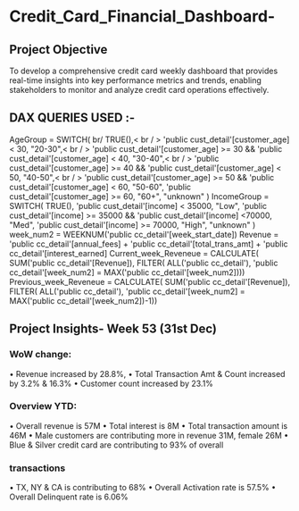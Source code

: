 # Credit_Card_Financial_Dashboard-

## Project Objective

To develop a comprehensive credit card weekly dashboard that provides real-time insights into key performance metrics and trends, enabling stakeholders to monitor and analyze credit card operations effectively.

## DAX QUERIES USED :-

AgeGroup = SWITCH( br/
 TRUE(),< br / >
 'public cust_detail'[customer_age] < 30, "20-30",< br / >
 'public cust_detail'[customer_age] >= 30 && 'public cust_detail'[customer_age] < 40, "30-40",< br / >
 'public cust_detail'[customer_age] >= 40 && 'public cust_detail'[customer_age] < 50, "40-50",< br / >
 'public cust_detail'[customer_age] >= 50 && 'public cust_detail'[customer_age] < 60, "50-60",
 'public cust_detail'[customer_age] >= 60, "60+",
 "unknown"
 )
IncomeGroup = SWITCH(
 TRUE(),
 'public cust_detail'[income] < 35000, "Low",
 'public cust_detail'[income] >= 35000 && 'public cust_detail'[income] <70000, "Med",
 'public cust_detail'[income] >= 70000, "High",
 "unknown"
)
week_num2 = WEEKNUM('public cc_detail'[week_start_date])
Revenue = 'public cc_detail'[annual_fees] + 'public cc_detail'[total_trans_amt] + 'public cc_detail'[interest_earned]
Current_week_Reveneue = CALCULATE(
 SUM('public cc_detail'[Revenue]),
 FILTER(
 ALL('public cc_detail'),
 'public cc_detail'[week_num2] = MAX('public cc_detail'[week_num2])))
Previous_week_Reveneue = CALCULATE(
 SUM('public cc_detail'[Revenue]),
 FILTER(
 ALL('public cc_detail'),
 'public cc_detail'[week_num2] = MAX('public cc_detail'[week_num2])-1))

## Project Insights- Week 53 (31st Dec)
### WoW change:
  • Revenue increased by 28.8%,
  • Total Transaction Amt & Count increased by 3.2% & 16.3%
  • Customer count increased by 23.1%
### Overview YTD:
  • Overall revenue is 57M
  • Total interest is 8M
  • Total transaction amount is 46M
  • Male customers are contributing more in revenue 31M, female 26M
  • Blue & Silver credit card are contributing to 93% of overall
### transactions
  • TX, NY & CA is contributing to 68%
  • Overall Activation rate is 57.5%
  • Overall Delinquent rate is 6.06%
